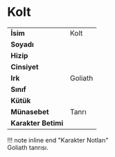 # Kolt   
|  |  |  
|---|---|  
| **İsim** | Kolt |  
| **Soyadı** |  |  
| **Hizip** |  |  
| **Cinsiyet** |  |  
| **Irk** | Goliath |  
| **Sınıf** |  |  
| **Kütük** |  |  
| **Münasebet** | Tanrı |  
| **Karakter Betimi** |  |  
  
  
!!! note inline end "Karakter Notları"  
	Goliath tanrısı.  
